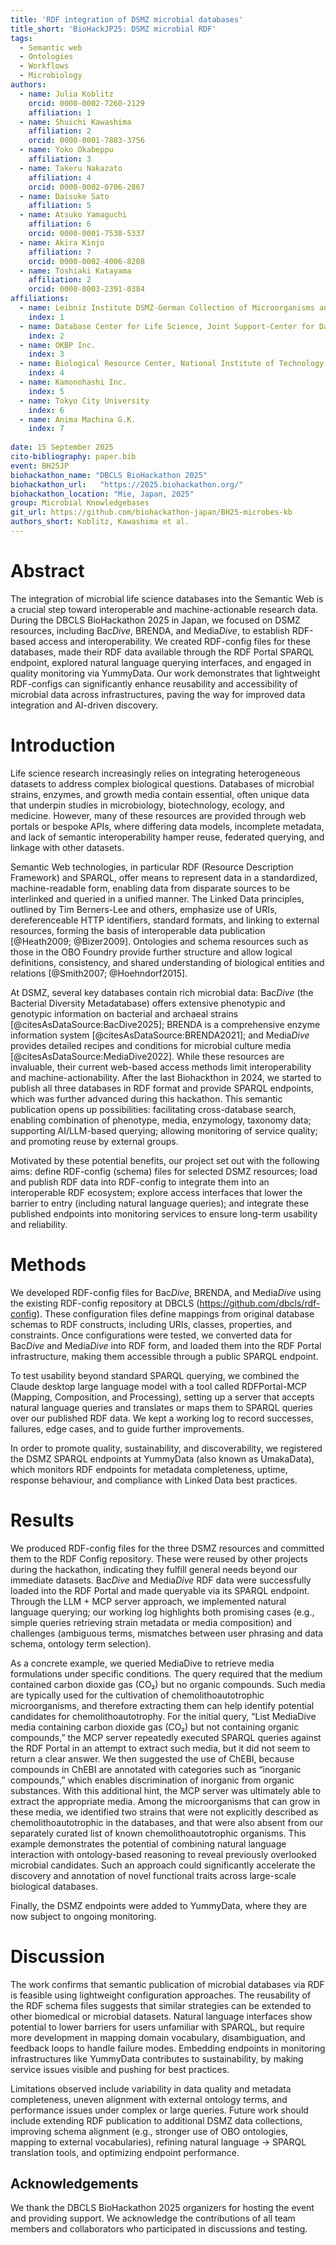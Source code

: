 ```yaml
---
title: 'RDF integration of DSMZ microbial databases'
title_short: 'BioHackJP25: DSMZ microbial RDF'
tags:
  - Semantic web
  - Ontologies
  - Workflows
  - Microbiology
authors:
  - name: Julia Koblitz
    orcid: 0000-0002-7260-2129
    affiliation: 1
  - name: Shuichi Kawashima
    affiliation: 2
    orcid: 0000-0001-7883-3756
  - name: Yoko Okabeppu
    affiliation: 3
  - name: Takeru Nakazato
    affiliation: 4
    orcid: 0000-0002-0706-2867
  - name: Daisuke Sato
    affiliation: 5
  - name: Atsuko Yamaguchi
    affiliation: 6
    orcid: 0000-0001-7538-5337
  - name: Akira Kinjo
    affiliation: 7
    orcid: 0000-0002-4006-8208
  - name: Toshiaki Katayama
    affiliation: 2
    orcid: 0000-0003-2391-0384
affiliations:
  - name: Leibniz Institute DSMZ-German Collection of Microorganisms and Cell Cultures
    index: 1
  - name: Database Center for Life Science, Joint Support-Center for Data Science Research, Research Organization of Information and Systems
    index: 2
  - name: OKBP Inc.
    index: 3
  - name: Biological Resource Center, National Institute of Technology and Evaluation
    index: 4
  - name: Kamonohashi Inc.
    index: 5
  - name: Tokyo City University
    index: 6
  - name: Anima Machina G.K.
    index: 7
  
date: 15 September 2025
cito-bibliography: paper.bib
event: BH25JP
biohackathon_name: "DBCLS BioHackathon 2025"
biohackathon_url:   "https://2025.biohackathon.org/"
biohackathon_location: "Mie, Japan, 2025"
group: Microbial Knowledgebases
git_url: https://github.com/biohackathon-japan/BH25-microbes-kb
authors_short: Koblitz, Kawashima et al.
---
```


# Abstract

The integration of microbial life science databases into the Semantic Web is a crucial step toward interoperable and machine-actionable research data. During the DBCLS BioHackathon 2025 in Japan, we focused on DSMZ resources, including Bac*Dive*, BRENDA, and Media*Dive*, to establish RDF-based access and interoperability. We created RDF-config files for these databases, made their RDF data available through the RDF Portal SPARQL endpoint, explored natural language querying interfaces, and engaged in quality monitoring via YummyData. Our work demonstrates that lightweight RDF-configs can significantly enhance reusability and accessibility of microbial data across infrastructures, paving the way for improved data integration and AI-driven discovery.

# Introduction

Life science research increasingly relies on integrating heterogeneous datasets to address complex biological questions. Databases of microbial strains, enzymes, and growth media contain essential, often unique data that underpin studies in microbiology, biotechnology, ecology, and medicine. However, many of these resources are provided through web portals or bespoke APIs, where differing data models, incomplete metadata, and lack of semantic interoperability hamper reuse, federated querying, and linkage with other datasets.

Semantic Web technologies, in particular RDF (Resource Description Framework) and SPARQL, offer means to represent data in a standardized, machine-readable form, enabling data from disparate sources to be interlinked and queried in a unified manner. The Linked Data principles, outlined by Tim Berners-Lee and others, emphasize use of URIs, dereferenceable HTTP identifiers, standard formats, and linking to external resources, forming the basis of interoperable data publication [@Heath2009; @Bizer2009]. Ontologies and schema resources such as those in the OBO Foundry provide further structure and allow logical definitions, consistency, and shared understanding of biological entities and relations [@Smith2007; @Hoehndorf2015].

At DSMZ, several key databases contain rich microbial data: Bac*Dive* (the Bacterial Diversity Metadatabase) offers extensive phenotypic and genotypic information on bacterial and archaeal strains [@citesAsDataSource:BacDive2025]; BRENDA is a comprehensive enzyme information system [@citesAsDataSource:BRENDA2021]; and Media*Dive* provides detailed recipes and conditions for microbial culture media [@citesAsDataSource:MediaDive2022]. While these resources are invaluable, their current web-based access methods limit interoperability and machine-actionability. After the last Biohackthon in 2024, we started to publish all three databases in RDF format and provide SPARQL endpoints, which was further advanced during this hackathon. This semantic publication opens up possibilities: facilitating cross-database search, enabling combination of phenotype, media, enzymology, taxonomy data; supporting AI/LLM-based querying; allowing monitoring of service quality; and promoting reuse by external groups. 

Motivated by these potential benefits, our project set out with the following aims: define RDF-config (schema) files for selected DSMZ resources; load and publish RDF data into RDF-config to integrate them into an interoperable RDF ecosystem; explore access interfaces that lower the barrier to entry (including natural language queries); and integrate these published endpoints into monitoring services to ensure long-term usability and reliability.

# Methods

We developed RDF-config files for Bac*Dive*, BRENDA, and Media*Dive* using the existing RDF-config repository at DBCLS (https://github.com/dbcls/rdf-config). These configuration files define mappings from original database schemas to RDF constructs, including URIs, classes, properties, and constraints. Once configurations were tested, we converted data for Bac*Dive* and Media*Dive* into RDF form, and loaded them into the RDF Portal infrastructure, making them accessible through a public SPARQL endpoint.

To test usability beyond standard SPARQL querying, we combined the Claude desktop large language model with a tool called RDFPortal-MCP (Mapping, Composition, and Processing), setting up a server that accepts natural language queries and translates or maps them to SPARQL queries over our published RDF data. We kept a working log to record successes, failures, edge cases, and to guide further improvements.

In order to promote quality, sustainability, and discoverability, we registered the DSMZ SPARQL endpoints at YummyData (also known as UmakaData), which monitors RDF endpoints for metadata completeness, uptime, response behaviour, and compliance with Linked Data best practices.

# Results

We produced RDF-config files for the three DSMZ resources and committed them to the RDF Config repository. These were reused by other projects during the hackathon, indicating they fulfill general needs beyond our immediate datasets. Bac*Dive* and Media*Dive* RDF data were successfully loaded into the RDF Portal and made queryable via its SPARQL endpoint. Through the LLM + MCP server approach, we implemented natural language querying; our working log highlights both promising cases (e.g., simple queries retrieving strain metadata or media composition) and challenges (ambiguous terms, mismatches between user phrasing and data schema, ontology term selection). 

As a concrete example, we queried MediaDive to retrieve media formulations under specific conditions. The query required that the medium contained carbon dioxide gas (CO₂) but no organic compounds. Such media are typically used for the cultivation of chemolithoautotrophic microorganisms, and therefore extracting them can help identify potential candidates for chemolithoautotrophy. For the initial query, “List MediaDive media containing carbon dioxide gas (CO₂) but not containing organic compounds,” the MCP server repeatedly executed SPARQL queries against the RDF Portal in an attempt to extract such media, but it did not seem to return a clear answer. We then suggested the use of ChEBI, because compounds in ChEBI are annotated with categories such as “inorganic compounds,” which enables discrimination of inorganic from organic substances. With this additional hint, the MCP server was ultimately able to extract the appropriate media. Among the microorganisms that can grow in these media, we identified two strains that were not explicitly described as chemolithoautotrophic in the databases, and that were also absent from our separately curated list of known chemolithoautotrophic organisms.
This example demonstrates the potential of combining natural language interaction with ontology-based reasoning to reveal previously overlooked microbial candidates. Such an approach could significantly accelerate the discovery and annotation of novel functional traits across large-scale biological databases.

Finally, the DSMZ endpoints were added to YummyData, where they are now subject to ongoing monitoring.

# Discussion

The work confirms that semantic publication of microbial databases via RDF is feasible using lightweight configuration approaches. The reusability of the RDF schema files suggests that similar strategies can be extended to other biomedical or microbial datasets. Natural language interfaces show potential to lower barriers for users unfamiliar with SPARQL, but require more development in mapping domain vocabulary, disambiguation, and feedback loops to handle failure modes. Embedding endpoints in monitoring infrastructures like YummyData contributes to sustainability, by making service issues visible and pushing for best practices.

Limitations observed include variability in data quality and metadata completeness, uneven alignment with external ontology terms, and performance issues under complex or large queries. Future work should include extending RDF publication to additional DSMZ data collections, improving schema alignment (e.g., stronger use of OBO ontologies, mapping to external vocabularies), refining natural language → SPARQL translation tools, and optimizing endpoint performance.

## Acknowledgements

We thank the DBCLS BioHackathon 2025 organizers for hosting the event and providing support. We acknowledge the contributions of all team members and collaborators who participated in discussions and testing.
